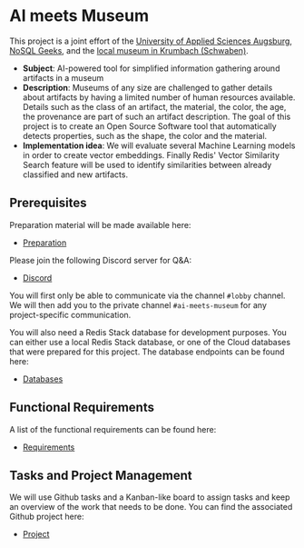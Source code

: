 # AI meets Museum

This project is a joint effort of the [University of Applied Sciences Augsburg](https://www.hs-augsburg.de), [NoSQL Geeks](https://www.nosqlgeeks.com/de/index.html), and the [local museum in Krumbach (Schwaben)](https://www.museum-krumbach.de).


* **Subject**: AI-powered tool for simplified information gathering around artifacts in a museum
* **Description**: Museums of any size are challenged to gather details about artifacts by having a limited number of human resources available. Details such as the class of an artifact, the material, the color, the age, the provenance are part of such an artifact description. The goal of this project is to create an Open Source Software tool that automatically detects properties, such as the shape, the color and the material.
* **Implementation idea**: We will evaluate several Machine Learning models in order to create vector embeddings. Finally Redis' Vector Similarity Search feature will be used to identify similarities between already classified and new artifacts.

## Prerequisites

Preparation material will be made available here:

* [Preparation](./doc/Preparation.md)

Please join the following Discord server for Q&A:

* [Discord](https://discord.gg/J2qERxHCPP)

You will first only be able to communicate via the channel `#lobby` channel. We will then add you to the private channel `#ai-meets-museum` for any project-specific communication.

You will also need a Redis Stack database for development purposes. You can either use a local Redis Stack database, or one of the Cloud databases that were prepared for this project. The database endpoints can be found here:

* [Databases](https://github.com/nosqlgeek/ai-meets-museum-priv)

## Functional Requirements

A list of the functional requirements can be found here:

* [Requirements](./doc/Requirements.md)

## Tasks and Project Management

We will use Github tasks and a Kanban-like board to assign tasks and keep an overview of the work that needs to be done. You can find the associated Github project here:

* [Project](https://github.com/users/nosqlgeek/projects/1)
